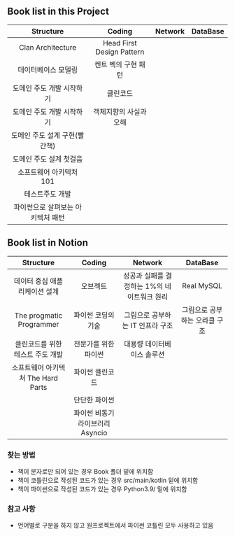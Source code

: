 ## Book list in this Project

|   **Structure**    |        **Coding**         | **Network** | **DataBase** |
|:------------------:|:-------------------------:|:-----------:|:------------:|
| Clan Architecture  | Head First Design Pattern |             |              |
|     데이터베이스 모델링     |        켄트 벡의 구현 패턴        |             |              |
|   도메인 주도 개발 시작하기   |           클린코드            |             |              |
|   도메인 주도 개발 시작하기   |       객체지향의 사실과 오해        |             |              |
| 도메인 주도 설계 구현(빨간책)  |                           |             |              |
|   도메인 주도 설계 첫걸음    |                           |             |              |
|   소프트웨어 아키텍처 101   |                           |             |              |
|      테스트주도 개발      |                           |             |              |
| 파이썬으로 살펴보는 아키텍처 패턴 |                           |             |              |

## Book list in Notion

|       **Structure**       |      **Coding**       |        **Network**        |   **DataBase**   |
|:-------------------------:|:---------------------:|:-------------------------:|:----------------:|
|     데이터 중심 애플리케이션 설계      |         오브젝트          | 성공과 실패를 결정하는 1%의 네이트워크 원리 |    Real MySQL    |
| The progmatic Programmer  |      파이썬 코딩의 기술       |    그림으로 공부하는 IT 인프라 구조    | 그림으로 공부하는 오라클 구조 |
|    클린코드를 위한 테스트 주도 개발     |      전문가를 위한 파이썬      |      대용량 데이터베이스 솔루션       |
| 소프트웨어 아키텍처 The Hard Parts |       파이썬 클린코드        |                           |                  |
|                           |        단단한 파이썬        |                           |                  |
|                           | 파이썬 비동기 라이브러리 Asyncio |                           |                  |

### 찾는 방법

- 책이 문자로만 되어 있는 경우 Book 폴더 밑에 위치함
- 책이 코틀린으로 작성된 코드가 있는 경우 src/main/kotlin 밑에 위치함
- 책이 파이썬으로 작성된 코드가 있는 경우 Python3.9/ 밑에 위치함

### 참고 사항

- 언어별로 구분을 하지 않고 원프로젝트에서 파이썬 코틀린 모두 사용하고 있음 